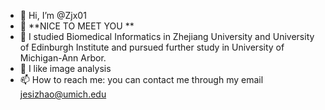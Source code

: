 - 👋 Hi, I’m @Zjx01
- 👀 **NICE TO MEET YOU ** 
- 🌱 I studied Biomedical Informatics in Zhejiang University and University of Edinburgh Institute and pursued further study in University of Michigan-Ann Arbor.
- 💞️ I like image analysis 
- 📫 How to reach me: you can contact me through my email jesizhao@umich.edu



<!---
Zjx01/Zjx01 is a ✨ special ✨ repository because its `README.md` (this file) appears on your GitHub profile.
You can click the Preview link to take a look at your changes.
--->
